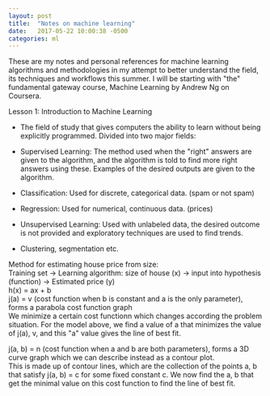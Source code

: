 ```yaml
---
layout: post
title:  "Notes on machine learning"
date:   2017-05-22 10:00:38 -0500
categories: ml
---
```

These are my notes and personal references for machine learning algorithms and methodologies in my attempt to better understand the field, its techniques and workflows this summer. I will be starting with "the" fundamental gateway course, Machine Learning by Andrew Ng on Coursera. 

Lesson 1: Introduction to Machine Learning

- The field of study that gives computers the ability to learn without being explicitly programmed. Divided into two major fields:
- Supervised Learning: The method used when the "right" answers are given to the algorithm, and the algorithm is told to find more right answers using these. Examples of the desired outputs are given to the algorithm. 
- Classification: Used for discrete, categorical data. (spam or not spam)
- Regression: Used for numerical, continuous data. (prices)  

- Unsupervised Learning: Used with unlabeled data, the desired outcome is not provided and exploratory techniques are used to find trends. 
- Clustering, segmentation etc. 

Method for estimating house price from size:  
Training set -> Learning algorithm: size of house (x) -> input into hypothesis (function) -> Estimated price (y)  
h(x) = ax + b  
j(a) = v (cost function when b is constant and a is the only parameter), forms a parabola cost function graph  
We minimize a certain cost functionn which changes according the problem situation. For the model above, we find a value of a that minimizes the value of j(a), v, and this "a" value gives the line of best fit.  
  
j(a, b) = n (cost function when a and b are both parameters), forms a 3D curve graph which we can describe instead as a contour plot.  
This is made up of contour lines, which are the collection of the points a, b that satisfy j(a, b) = c for some fixed constant c. We now find the a, b that get the minimal value on this cost function to find the line of best fit. 